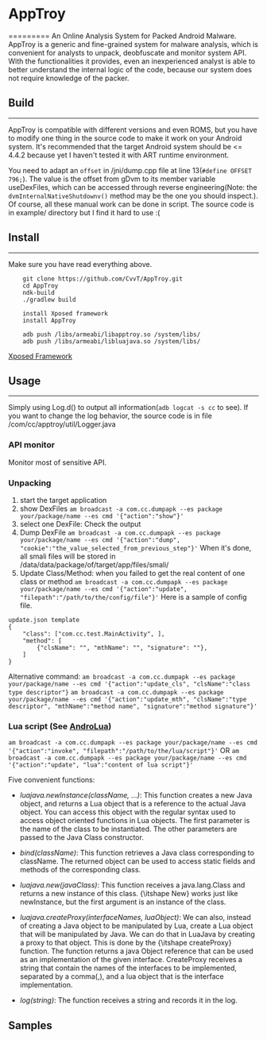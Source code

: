 # AppTroy
=========
An Online Analysis System for Packed Android Malware.
AppTroy is a generic and fine-grained system for malware analysis, which is convenient for analysts to unpack, deobfuscate and monitor system API. With the functionalities it provides, even an inexperienced analyst is able to better understand the internal logic of the code, because our system does not require knowledge of the packer.

## Build
--------
AppTroy is compatible with different versions and even ROMS, but you have to modify one thing in the source code to make it work on your Android system. It's recommended that the target Android system should be <= 4.4.2 because yet I haven't tested it with ART runtime environment. 

You need to adapt an `offset` in /jni/dump.cpp file at line 13(`#define OFFSET 796;`). The value is the offset from gDvm to its member variable useDexFiles, which can be accessed through reverse engineering(Note: the `dvmInternalNativeShutdownv()` method may be the one you should inspect.). Of course, all these manual work can be done in script. The source code is in example/ directory but I find it hard to use :(

## Install
----------
Make sure you have read everything above.

```
	git clone https://github.com/CvvT/AppTroy.git
	cd AppTroy
	ndk-build
	./gradlew build

	install Xposed framework
	install AppTroy

	adb push /libs/armeabi/libapptroy.so /system/libs/
	adb push /libs/armeabi/libluajava.so /system/libs/
```
[Xposed Framework](http://www.repo.xposed.info/module/de.robv.android.xposed.installer)

## Usage
--------
Simply using Log.d() to output all information(`adb logcat -s cc` to see).
If you want to change the log behavior, the source code is in file /com/cc/apptroy/util/Logger.java

### API monitor
Monitor most of sensitive API.
### Unpacking
1. start the target application
2. show DexFiles
	`am broadcast -a com.cc.dumpapk --es package your/package/name --es cmd '{"action":"show"}'`
3. select one DexFile: Check the output
4. Dump DexFile
	`am broadcast -a com.cc.dumpapk --es package your/package/name --es cmd '{"action":"dump", "cookie":"the_value_selected_from_previous_step"}'`
	When it's done, all smali files will be stored in /data/data/package/of/target/app/files/smali/
5. Update Class/Method: when you failed to get the real content of one class or method
	`am broadcast -a com.cc.dumpapk --es package your/package/name --es cmd '{"action":"update", "filepath":"/path/to/the/config/file"}'`
	Here is a sample of config file.

```
update.json template
{
	"class": ["com.cc.test.MainActivity", ],
	"method": [
		{"clsName": "", "mthName": "", "signature": ""},
	]
}
```
Alternative command:
`am broadcast -a com.cc.dumpapk --es package your/package/name --es cmd '{"action":"update_cls", "clsName":"class type descriptor"}`
`am broadcast -a com.cc.dumpapk --es package your/package/name --es cmd '{"action":"update_mth", "clsName":"type descriptor", "mthName":"method name", "signature":"method signature"}'`

### Lua script (See [AndroLua](https://github.com/mkottman/AndroLua))
`am broadcast -a com.cc.dumpapk --es package your/package/name --es cmd '{"action":"invoke", "filepath":"/path/to/the/lua/script"}'`
OR
`am broadcast -a com.cc.dumpapk --es package your/package/name --es cmd '{"action":"update", "lua":"content of lua script"}'`

Five convenient functions:

+ *luajava.newInstance(className, ...)*: This function creates a new Java object, and returns a Lua object that is a reference to the actual Java object. You can access this object with the regular syntax used to access object oriented functions in Lua objects. The first parameter is the name of the class to be instantiated. The other parameters are passed to the Java Class constructor.

+ *bind(className)*: This function retrieves a Java class corresponding to className. The returned object can be used to access static fields and methods of the corresponding class.

+ *luajava.new(javaClass)*: This function receives a java.lang.Class and returns a new instance of this class. {\itshape New} works just like newInstance, but the first argument is an instance of the class.

+ *luajava.createProxy(interfaceNames, luaObject)*: We can also, instead of creating a Java object to be manipulated by Lua, create a Lua object that will be manipulated by Java. We can do that in LuaJava by creating a proxy to that object. This is done by the {\itshape createProxy} function. The function returns a java Object reference that can be used as an implementation of the given interface. CreateProxy receives a string that contain the names of the interfaces to be implemented, separated by a comma(,), and a lua object that is the interface implementation.

+ *log(string)*: The function receives a string and records it in the log.

## Samples
